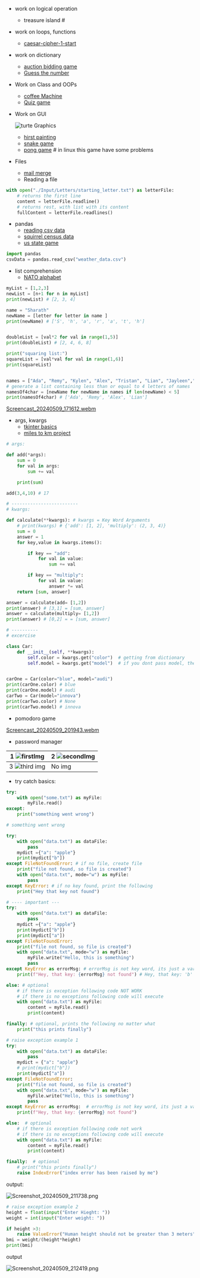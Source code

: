 - work on logical operation
   - treasure island #
- work on loops, functions
   - [caesar-cipher-1-start](https://github.com/Sharath44665/pythonWorkSpace/tree/main/caesar-cipher-1-start)
- work on dictionary 
   - [auction bidding game](#https://github.com/Sharath44665/pythonWorkSpace/tree/main/caesar-cipher-1-start)
   - [Guess the number](https://github.com/Sharath44665/pythonWorkSpace/tree/main/guess-the-number)

- Work on Class and OOPs 
   - [coffee Machine](https://github.com/Sharath44665/pythonWorkSpace/tree/main/coffee-machine-start) 
   - [Quiz game](https://github.com/Sharath44665/pythonWorkSpace/tree/main/quiz-game-start)

- Work on GUI

    ![turte Graphics](./img/Screenshot_20240509_075622.png)

   - [hirst painting](https://github.com/Sharath44665/pythonWorkSpace/tree/main/hirst-painting)
   - [snake game](https://github.com/Sharath44665/pythonWorkSpace/tree/main/snake-game-better)
   - [pong game](https://github.com/Sharath44665/pythonWorkSpace/tree/main/pong_game) # in linux this game have some problems

- Files
   - [mail merge](https://github.com/Sharath44665/pythonWorkSpace/tree/main/mail-merge)
   - Reading a file

``` py
with open("./Input/Letters/starting_letter.txt") as letterFile:
    # returns the first line
    content = letterFile.readline()
    # returns rest, with list with its content
    fullContent = letterFile.readlines()
```

- pandas
   - [reading csv data](https://github.com/Sharath44665/pythonWorkSpace/tree/main/reading-csv-data)
   - [squirrel census data](https://github.com/Sharath44665/pythonWorkSpace/tree/main/squirrel-census-data)
   - [us state game](https://github.com/Sharath44665/pythonWorkSpace/tree/main/us-states-games)

``` py
import pandas
csvData = pandas.read_csv("weather_data.csv")
```

- list comprehension
   -  [NATO alphabet](https://github.com/Sharath44665/pythonWorkSpace/tree/main/NATO-alphabet)

``` py
myList = [1,2,3]
newList = [n+1 for n in myList]
print(newList) # [2, 3, 4]

name = "Sharath"
newName = [letter for letter in name ]
print(newName) # ['S', 'h', 'a', 'r', 'a', 't', 'h']


doubleList = [val*2 for val in range(1,5)]
print(doubleList) # [2, 4, 6, 8]

print("squaring list:")
squareList = [val*val for val in range(1,6)]
print(squareList) 


names = ["Ada", "Remy", "Kylen", "Alex", "Tristan", "Lian", "Jayleen","Trace"]
# generate a list containing less than or equal to 4 letters of names
namesOf4char = [newName for newName in names if len(newName) < 5]
print(namesOf4char) # ['Ada', 'Remy', 'Alex', 'Lian']
```

[Screencast_20240509_171612.webm](https://github.com/Sharath44665/notes/assets/66732823/902f0e38-1bfa-4548-b586-cf7ce76a48bc)


- args, kwargs
   - [tkinter basics](https://github.com/Sharath44665/pythonWorkSpace/tree/main/basics-tkinter)
   - [miles to km project](https://github.com/Sharath44665/pythonWorkSpace/tree/main/miles-to-km-converter)


``` py
# args:

def add(*args):
    sum = 0
    for val in args:
        sum += val

    print(sum)

add(3,4,10) # 17

# -------------------------
# kwargs:

def calculate(**kwargs): # kwargs = Key Word Arguments
    # print(kwargs) # {'add': [1, 2], 'multiply': (2, 3, 4)}
    sum = 0
    answer = 1
    for key,value in kwargs.items():

        if key == "add":
            for val in value:
                sum += val

        if key == "multiply":
            for val in value:
                answer *= val
    return [sum, answer]

answer = calculate(add= [1,2])
print(answer) # [3,1] = [sum, answer]
answer = calculate(multiply= [1,2])
print(answer) # [0,2] = = [sum, answer]

# ----------
# excercise

class Car:
    def __init__(self, **kwargs):
        self.color = kwargs.get("color")  # getting from dictionary
        self.model = kwargs.get("model")  # if you dont pass model, then it will return None


carOne = Car(color="blue", model="audi")
print(carOne.color) # blue
print(carOne.model) # audi
carTwo = Car(model="innova")
print(carTwo.color) # None
print(carTwo.model) # innova
```
- pomodoro game
  
[Screencast_20240509_201943.webm](https://github.com/Sharath44665/notes/assets/66732823/a8da7fdc-f42f-4a9c-a8c6-23db9e395e9c)

- password manager

| 1 ![firstImg](./img/Screenshot_20240509_203347.png) | 2 ![secondImg](./img/Screenshot_20240509_203501.png) |
| --- | --- |
| 3 ![third img](./img/Screenshot_20240509_203550.png) | No img |

- try catch basics:

``` py
try:
    with open("some.txt") as myFile:
        myFile.read()
except:
    print("something went wrong")

# something went wrong

try:
    with open("data.txt") as dataFile:
        pass
    mydict ={"a": "apple"}
    print(mydict["b"])
except FileNotFoundError: # if no file, create file
    print("file not found, so file is created") 
    with open("data.txt", mode="w") as myFile:
        pass
except KeyError: # if no key found, print the following
    print("Hey that key not found")

# ---- important ---
try:
    with open("data.txt") as dataFile:
        pass
    mydict ={"a": "apple"}
    print(mydict["b"])
    print(mydict["a"])
except FileNotFoundError:
    print("file not found, so file is created")
    with open("data.txt", mode="w") as myFile:
        myFile.write("Hello, this is something")
        pass
except KeyError as errorMsg: # errorMsg is not key word, its just a variable, can name anything you want
    print(f"Hey, that key: {errorMsg} not found") # Hey, that key: 'b' not found

else: # optional
    # if there is exception following code NOT WORK
    # if there is no exceptions following code will execute
    with open("data.txt") as myFile:
        content = myFile.read()
        print(content)

finally: # optional, prints the following no matter what
    print("this prints finally")
```

``` py
# raise exception example 1
try:
    with open("data.txt") as dataFile:
        pass
    mydict = {"a": "apple"}
    # print(mydict["b"])
    print(mydict["a"])
except FileNotFoundError:
    print("file not found, so file is created")
    with open("data.txt", mode="w") as myFile:
        myFile.write("Hello, this is something")
        pass
except KeyError as errorMsg:  # errorMsg is not key word, its just a variable, can name anything you want
    print(f"Hey, that key: {errorMsg} not found")

else:  # optional
    # if there is exception following code not work
    # if there is no exceptions following code will execute
    with open("data.txt") as myFile:
        content = myFile.read()
        print(content)

finally:  # optional
    # print("this prints finally")
    raise IndexError("index error has been raised by me") 
```

output:

![Screenshot_20240509_211738.png](./img/Screenshot_20240509_211738.png)

``` py
# raise exception example 2
height = float(input("Enter Hieght: "))
weight = int(input("Enter weight: "))

if height >3:
    raise ValueError("Human height should not be greater than 3 meters")
bmi = weight/(height*height)
print(bmi)
```
output

![Screenshot_20240509_212419.png](./img/Screenshot_20240509_212419.png)



